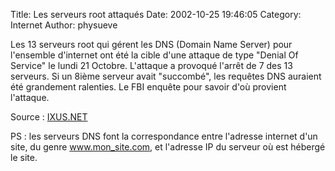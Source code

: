 Title: Les serveurs root attaqués
Date: 2002-10-25 19:46:05
Category: Internet
Author: physueve

Les 13 serveurs root qui gérent les DNS (Domain Name Server) pour l'ensemble d'internet ont été la cible d'une attaque de type "Denial Of Service" le lundi 21 Octobre. 
L'attaque a provoqué l'arrêt de 7 des 13 serveurs. Si un 8ième serveur avait "succombé", les requêtes DNS auraient été grandement ralenties. Le FBI enquête pour savoir d'où provient l'attaque.

Source : [IXUS.NET](http://www.ixus.net/modules.php?name=News&file=article&sid=387)

PS : les serveurs DNS font la correspondance entre l'adresse internet d'un site, du genre www.mon_site.com, et l'adresse IP du serveur où est hébergé le site.